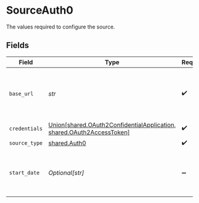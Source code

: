 # SourceAuth0

The values required to configure the source.


## Fields

| Field                                                                                                                               | Type                                                                                                                                | Required                                                                                                                            | Description                                                                                                                         | Example                                                                                                                             |
| ----------------------------------------------------------------------------------------------------------------------------------- | ----------------------------------------------------------------------------------------------------------------------------------- | ----------------------------------------------------------------------------------------------------------------------------------- | ----------------------------------------------------------------------------------------------------------------------------------- | ----------------------------------------------------------------------------------------------------------------------------------- |
| `base_url`                                                                                                                          | *str*                                                                                                                               | :heavy_check_mark:                                                                                                                  | The Authentication API is served over HTTPS. All URLs referenced in the documentation have the following base `https://YOUR_DOMAIN` | https://dev-yourOrg.us.auth0.com/                                                                                                   |
| `credentials`                                                                                                                       | [Union[shared.OAuth2ConfidentialApplication, shared.OAuth2AccessToken]](../../models/shared/sourceauth0authenticationmethod.md)     | :heavy_check_mark:                                                                                                                  | N/A                                                                                                                                 |                                                                                                                                     |
| `source_type`                                                                                                                       | [shared.Auth0](../../models/shared/auth0.md)                                                                                        | :heavy_check_mark:                                                                                                                  | N/A                                                                                                                                 |                                                                                                                                     |
| `start_date`                                                                                                                        | *Optional[str]*                                                                                                                     | :heavy_minus_sign:                                                                                                                  | UTC date and time in the format 2017-01-25T00:00:00Z. Any data before this date will not be replicated.                             | 2023-08-05T00:43:59.244Z                                                                                                            |